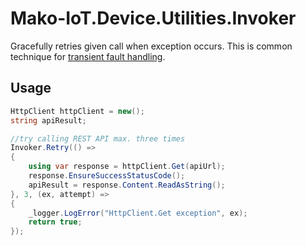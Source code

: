 # Mako-IoT.Device.Utilities.Invoker
Gracefully retries given call when exception occurs. This is common technique for [transient fault handling](https://learn.microsoft.com/en-us/azure/architecture/best-practices/transient-faults).

## Usage
```c#
HttpClient httpClient = new();
string apiResult;

//try calling REST API max. three times
Invoker.Retry(() =>
{
    using var response = httpClient.Get(apiUrl);
    response.EnsureSuccessStatusCode();
    apiResult = response.Content.ReadAsString();
}, 3, (ex, attempt) =>
{
    _logger.LogError("HttpClient.Get exception", ex);
    return true;
});
```
